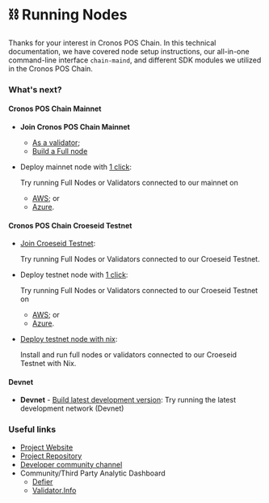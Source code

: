 # ⛓️ Running Nodes

Thanks for your interest in Cronos POS Chain. In this technical documentation, we have covered node setup instructions, our all-in-one command-line interface `chain-maind`, and different SDK modules we utilized in the Cronos POS Chain.

### What's next?

#### Cronos POS Chain Mainnet

* **Join Cronos POS Chain Mainnet**
  * [As a validator](mainnet_validator.md);
  * [Build a Full node](mainnet/)
*   Deploy mainnet node with [1 click](aws-1click.md):

    Try running Full Nodes or Validators connected to our mainnet on

    * [AWS](aws-1click.md); or
    * [Azure](azure-1click.md).

#### Cronos POS Chain Croeseid Testnet

*   [Join Croeseid Testnet](croeseid-testnet.md):

    Try running Full Nodes or Validators connected to our Croeseid Testnet.
*   Deploy testnet node with [1 click](aws-1click.md):

    Try running Full Nodes or Validators connected to our Croeseid Testnet on

    * [AWS](aws-1click.md); or
    * [Azure](azure-1click.md).
*   [Deploy testnet node with nix](croeseid-testnet-nix.md):

    Install and run full nodes or validators connected to our Croeseid Testnet with Nix.

#### Devnet

* **Devnet** - [Build latest development version](local-devnet.md): Try running the latest development network (Devnet)

### Useful links

* [Project Website](http://crypto.org/)
* [Project Repository](https://github.com/crypto-org-chain/chain-main)
* [Developer community channel](https://discord.com/invite/pahqHz26q4)&#x20;
* Community/Third Party Analytic Dashboard&#x20;
  * [Defier](https://defier.net/)
  * [Validator.Info](https://validator.info/cronos-pos)
